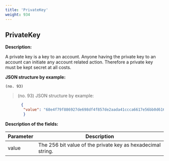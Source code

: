 ```yaml
---
title: 'PrivateKey'
weight: 934
---
```


 
## PrivateKey 
**Description:**
 
A private key is a key to an account. Anyone having the private key to an account can initiate any account related action. Therefore a private key must be kept secret at all costs.

 
**JSON structure by example:**

`(no. 93) `

>    (no. 93) JSON structure by example:

 
```json
       {
        "value": "68e4f79f886927de698df4f857de2aada41ccca6617e56bb0d61623b35b08cc0",
        }
``` 
**Description of the fields:**
 

| Parameter | Description |
|------|------|
| value | The 256 bit value of the private key as hexadecimal string. |

 
